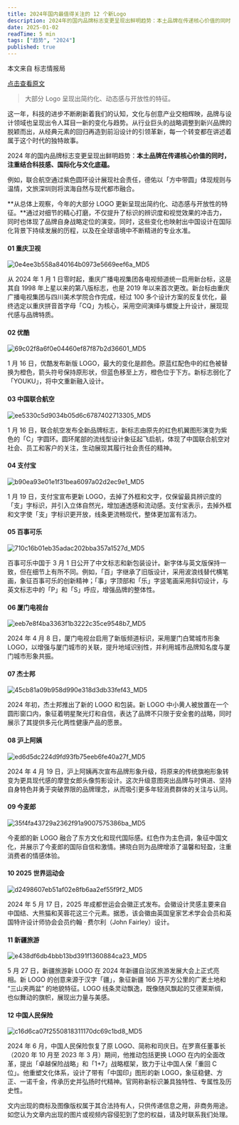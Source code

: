 ```yaml
---
title: 2024年国内最值得关注的 12 个新Logo
description: 2024年的国内品牌标志变更呈现出鲜明趋势：本土品牌在传递核心价值的同时，注重结合科技感、国际化与文化底蕴。
date: 2025-01-02
readTime: 5 min
tags: ["趋势", "2024"]
published: true
---
```


本文来自 标志情报局

[点击查看原文](https://mp.weixin.qq.com/s/A3yV26QN0GgupeKEavZbNg)

> 大部分 Logo 呈现出简约化、动态感与开放性的特征。

这一年，科技的进步不断刷新着我们的认知，文化与创意产业交相辉映，品牌与设计领域也呈现出令人耳目一新的变化与趋势。从行业巨头的战略调整到新兴品牌的脱颖而出，从经典元素的回归再造到前沿设计的引领革新，每一个转变都在讲述着属于这个时代的独特故事。

2024 年的国内品牌标志变更呈现出鲜明趋势：**本土品牌在传递核心价值的同时，注重结合科技感、国际化与文化底蕴。**

例如，联合航空通过紫色圆环设计展现社会责任，德佑以「方中带圆」体现规则与温情，文旅深圳则将滨海自然与现代都市融合。

**从总体上观察，今年的大部分 LOGO 更新呈现出简约化、动态感与开放性的特征。**通过对细节的精心打磨，不仅提升了标识的辨识度和视觉效果的冲击力，同时也体现了品牌自身战略定位的演变。同时，这些变化也映射出中国设计在国际化背景下持续发展的历程，以及在全球语境中不断精进的专业水准。

#### 01  重庆卫视

![0e4ee3b558a840164b0973e5669eef6a_MD5](https://huazispace.s3.bitiful.net/2025/06/7a4e9bb1bfea9c1afa4ee584a1999639.jpg)

从 2024 年 1 月 1 日零时起，重庆广播电视集团各电视频道统一启用新台标，这是其自 1998 年上星以来的第八版标志，也是 2019 年以来首次更改。新台标由重庆广播电视集团与四川美术学院合作完成，经过 100 多个设计方案的反复优化，最终选定以重庆拼音首字母「CQ」为核心，采用空间演绎与螺旋上升设计，展现现代感与品牌特质。

#### 02  优酷

![69c02f8a6f0e04460ef87f87b2d36601_MD5](https://huazispace.s3.bitiful.net/2025/06/57d047e7d34ccc9b02b336665f74f40f.jpg)

1 月 16 日，优酷发布新版 LOGO，最大的变化是颜色。原蓝红配色中的红色被替换为橙色，箭头符号保持原形状，但蓝色移至上方，橙色位于下方。新标志弱化了「YOUKU」，将中文重新融入设计。

#### 03  中国联合航空

![ee5330c5d9034b05d6c6787402713305_MD5](https://huazispace.s3.bitiful.net/2025/06/200ad60f1293a7b0d18c811a52b998c9.jpg)

1 月 16 日，联合航空发布全新品牌标志，新标志由原先的红色机翼图形演变为紫色的「C」字圆环。圆环尾部的流线型设计象征起飞启航，体现了中国联合航空对社会、员工和客户的关注，生动展现其履行社会责任的精神。

#### 04  支付宝

![b90ea93e01e1f31bea6097a02d2ec9e1_MD5](https://huazispace.s3.bitiful.net/2025/06/269f6d8b8a0f68e2faccd3c91f576f2e.jpg)

1 月 19 日，支付宝宣布更新 LOGO，去掉了外框和文字，仅保留最具辨识度的「支」字标识，并引入立体自然光，增加通透感和流动感。支付宝表示，去掉外框和文字使「支」字标识更开放，线条更流畅现代，整体更加富有活力。

#### 05  百事可乐

![710c16b01eb35adac202bba357a1527d_MD5](https://huazispace.s3.bitiful.net/2025/06/a938f1bc5d2f908262fe68269266147a.jpg)

百事可乐中国于 3 月 1 日公开了中文标志和新包装设计。新字体与英文版保持一致，但在细节上有所不同。例如，「百」字继承了旧版设计，采用波浪线替代横笔画，象征百事可乐的创新精神；「事」字顶部和「乐」字竖笔画采用斜切设计，与英文标志中的「P」和「S」呼应，增强品牌的整体性。

#### 06  厦门电视台

![eeb7e8f4ba3363f1b3222c35ce9548b7_MD5](https://huazispace.s3.bitiful.net/2025/06/2ca9624d7b3efcc669e8bd3b609c8944.jpg)

2024 年 4 月 8 日，厦门电视台启用了新版频道标识，采用厦门白鹭城市形象 LOGO，以增强与厦门城市的关联，提升地域识别性，并利用城市品牌知名度与厦门城市形象共振。

#### 07  杰士邦

![45cb81a09b958d990e318d3db33fef43_MD5](https://huazispace.s3.bitiful.net/2025/06/53ac2c826a6e00d6f42f88c8a317470c.jpg)

2024 年初，杰士邦推出了新的 LOGO 和包装。新 LOGO 中小黄人被放置在一个圆形窗口内，象征着明星聚光灯和自信，表达了品牌不只限于安全套的战略，同时展示了其提供多元化两性健康产品的愿景。

#### 08  沪上阿姨

![ed6d5dc224d9fd93fb75eeb6fe40a27f_MD5](https://huazispace.s3.bitiful.net/2025/06/bae8a74c5c003de4520564b8b9235b1a.jpg)

2024 年 4 月 19 日，沪上阿姨再次宣布品牌形象升级，将原来的传统旗袍形象转变为更具现代感的摩登女郎头像剪影设计。这次升级意图突出品牌与时俱进、坚持自身特色并勇于突破界限的品牌理念，从而吸引更多年轻消费群体的关注与认同。

#### 09  今麦郎

![35f4fa43729a2362f91a9007575386ba_MD5](https://huazispace.s3.bitiful.net/2025/06/728cb0faf56044a14bb1d60dd04158a5.jpg)

今麦郎的新 LOGO 融合了东方文化和现代国际感。红色作为主色调，象征中国文化，并展示了今麦郎的国际自信和激情。拂晓白则为品牌增添了温馨和轻盈，注重消费者的情感体验。

#### 10  2025 世界运动会

![d2498607eb51af02e8fb6aa2ef55f9f2_MD5](https://huazispace.s3.bitiful.net/2025/06/4e2e8ceb4ec676a1ea2c4403fe31664e.jpg)

2024 年 5 月 17 日，2025 年成都世运会会徽正式发布。会徽设计灵感主要来自中国结、大熊猫和芙蓉花这三个元素。据悉，该会徽由英国皇家艺术学会会员和英国特许设计师协会会员约翰 · 费尔利（John Fairley）设计。

#### 11  新疆旅游

![e438df6db4bbb13bd391f1360884ca23_MD5](https://huazispace.s3.bitiful.net/2025/06/fa70687b7f7ca8dcbd463fbba0a63ffa.jpg)

5 月 27 日，新疆旅游新 LOGO 在 2024 年新疆自治区旅游发展大会上正式亮相。新 LOGO 的创意来源于汉字「疆」，象征新疆 166 万平方公里的广袤土地和 “三山夹两盆” 的地貌特征。LOGO 线条灵动飘逸，既像随风飘起的艾德莱斯绸，也似舞动的旗帜，展现出力量与美感。

#### 12  中国人民保险

![c16d6ca07f2550818311170dc69c1bd8_MD5](https://huazispace.s3.bitiful.net/2025/06/abe0563b853334e7865fe46cfb31467c.jpg)

2024 年 6 月，中国人民保险恢复了原 LOGO、简称和司庆日。在罗熹任董事长（2020 年 10 月至 2023 年 3 月）期间，他推动包括更换 LOGO 在内的全面改革，提出「卓越保险战略」和「1+7」战略框架，致力于让中国人保「重回 C 位」。他重塑文化体系，设计了带有「中国印」图形的新 LOGO，象征稳健、方正、一诺千金，传承历史并弘扬时代精神。官网称新标识兼具独特性、专属性及历史性。

文内出现的商标及图像版权属于其合法持有人，只供传递信息之用，非商务用途。如您认为文章内出现的图片或视频内容侵犯到了您的权益，请及时联系我们处理。